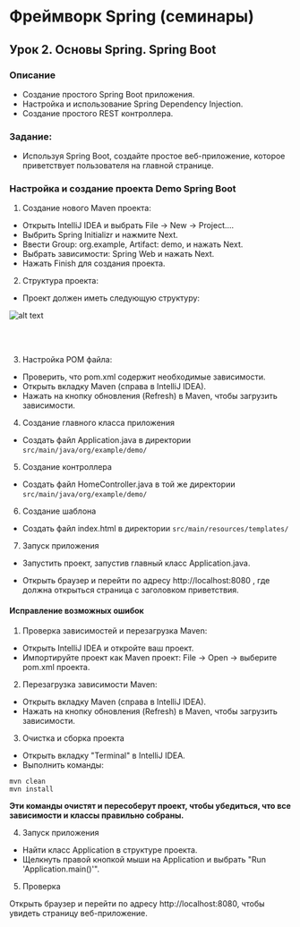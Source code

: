 # Фреймворк Spring (семинары)
## Урок 2. Основы Spring. Spring Boot


### Описание
- Создание простого Spring Boot приложения.
- Настройка и использование Spring Dependency Injection.
- Создание простого REST контроллера.

### Задание: 
- Используя Spring Boot, создайте простое веб-приложение, которое приветствует пользователя на главной странице.


### Настройка и создание проекта Demo Spring Boot

1. Создание нового Maven проекта:

- Открыть IntelliJ IDEA и выбрать File -> New -> Project....
- Выбрить Spring Initializr и нажмите Next.
- Ввести Group: org.example, Artifact: demo, и нажать Next.
- Выбрать зависимости: Spring Web и нажать Next.
- Нажать Finish для создания проекта.

2. Структура проекта:

- Проект должен иметь следующую структуру:


![alt text](https://i.ibb.co/TtsLKF7/SB-2.jpg)


<br><br>

3. Настройка POM файла:

- Проверить, что pom.xml содержит необходимые зависимости.
- Открыть вкладку Maven (справа в IntelliJ IDEA).
- Нажать на кнопку обновления (Refresh) в Maven, чтобы загрузить зависимости.

4. Создание главного класса приложения

- Создать файл Application.java в директории ```src/main/java/org/example/demo/```

5. Создание контроллера

- Создать файл HomeController.java в той же директории ```src/main/java/org/example/demo/```

6. Создание шаблона

- Создать файл index.html в директории ```src/main/resources/templates/```

7. Запуск приложения

- Запустить проект, запустив главный класс Application.java.

- Открыть браузер и перейти по адресу http://localhost:8080 , где должна открыться страница с заголовком приветствия.

#### Исправление возможных ошибок 

1. Проверка зависимостей и перезагрузка Maven:

- Открыть IntelliJ IDEA и откройте ваш проект.
- Импортируйте проект как Maven проект: File -> Open -> выберите pom.xml проекта.

2. Перезагрузка зависимости Maven:

- Открыть вкладку Maven (справа в IntelliJ IDEA).
- Нажать на кнопку обновления (Refresh) в Maven, чтобы загрузить зависимости.

3. Очистка и сборка проекта

- Открыть вкладку "Terminal" в IntelliJ IDEA.
- Выполнить команды:
```
mvn clean
mvn install

```

**Эти команды очистят и пересоберут проект, чтобы убедиться, что все зависимости и классы правильно собраны.**

4. Запуск приложения

- Найти класс Application в структуре проекта.
- Щелкнуть правой кнопкой мыши на Application и выбрать "Run 'Application.main()'".

5. Проверка

Открыть браузер и перейти по адресу http://localhost:8080, чтобы увидеть страницу веб-приложение.
